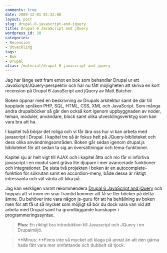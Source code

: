 ```yaml
---
comments: true
date: 2009-12-01 01:32:00
layout: post
slug: drupal-6-javascript-and-jquery
title: Drupal 6 JavaScript and jQuery
wordpress_id: 38
categories:
- Recension
- Utveckling
tags:
- Bok
- Drupal
alias: /material/drupal-6-javascript-and-jquery
---
```


Jag har länge sett fram emot en bok som behandlar Drupal ur ett JavaScript/JQuery-perspektiv och har nu fått möjligheten att skriva en kort recension på Drupal 6 JavaScript and jQuery av Matt Butcher.

Boken öppnar med en beskrivning av Drupals arkitektur samt de där till kopplade språken PHP, SQL, HTML, CSS, XML och JavaScript. Som många andra drupalböcker så går den också kort igenom uppbyggnaden av noder, teman, moduler, användare, block samt olika utvecklingsverktyg som kan vara bra att ha.
<!-- more -->
I kapitel två börjar det roliga och vi får lära oss hur vi kan arbeta med javascript i Drupal. I kapitel tre så är fokus helt på JQuery-biblioteket och dess olika användningsområden. Boken går sedan igenom drupal.js biblioteket för att sedan ta sig an översättningar och tema-funktioner.

Kapitel sju är helt vigt till AJAX och i kapitel åtta och nio får vi införliva javascript i en modul samt gräva lite djupare i mer avancerade funktioner och integrationer. De sista två projekten i boken är en autocomplete-funktion för sökrutan samt en accordion-meny, både dessa är riktigt intressanta och väl värda att kika på.

Jag kan verkligen varmt rekommendera [Drupal 6 JavaScript and jQuery](http://www.packtpub.com/drupal-6-javascript-and-jquery/mid/241009simemx?utm_source=davidholmlund.se&utm_medium=affiliate&utm_content=blog&utm_campaign=mdb_001188) och hoppas att vi inom en snar framtid kommer att få se fler böcker på detta ämne. Du behöver inte vara någon js-guru för att ha behållning av boken men för att få ut så mycket som möjligt så bör du dock vara van vid att arbeta med Drupal samt ha grundläggande kunskaper i programmeringssyntax.

> **Plus:** En riktigt bra introduktion till Javascript och JQuery i en Drupalmiljö.

> **Minus: **Finns inte så mycket att klaga på annat än att den gärna hade fått vara mer omfattande och dubbelt så tjock.



